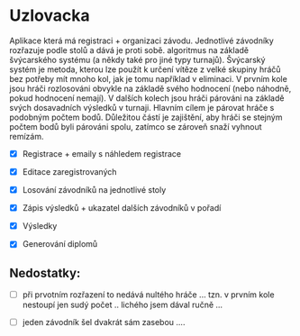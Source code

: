 Uzlovacka
=================

Aplikace která má registraci + organizaci závodu.
Jednotlivé závodníky rozřazuje podle stolů a dává je proti sobě. algoritmus  na základě švýcarského systému (a někdy také pro jiné typy turnajů). Švýcarský systém je metoda, kterou lze použít k určení vítěze z velké skupiny hráčů bez potřeby mít mnoho kol, jak je tomu například v eliminaci. V prvním kole jsou hráči rozlosováni obvykle na základě svého hodnocení (nebo náhodně, pokud hodnocení nemají). V dalších kolech jsou hráči párováni na základě svých dosavadních výsledků v turnaji. Hlavním cílem je párovat hráče s podobným počtem bodů. Důležitou částí je zajištění, aby hráči se stejným počtem bodů byli párováni spolu, zatímco se zároveň snaží vyhnout remízám.

- [x] Registrace + emaily s náhledem registrace
- [x] Editace zaregistrovaných
- [x] Losování závodníků na jednotlivé stoly
- [x] Zápis výsledků + ukazatel dalších závodníků v pořadí
- [x] Výsledky
- [x] Generování diplomů


## Nedostatky:
- [ ] při prvotním rozřazení to nedává nultého hráče ... tzn. v prvním kole nestoupí jen sudý počet .. lichého jsem dával ručně ... 
- [ ] jeden závodník šel dvakrát sám  zasebou .... 

